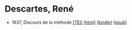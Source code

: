 # Descartes, René

* 1637, Discours de la méthode  <a class="file tei" href="https://hurlus.github.io/tei/descartes_discours.xml">[TEI]</a>  <a class="file html" href="https://hurlus.github.io/descartes/descartes_discours.html">[html]</a>  <a class="file mobi" href="https://hurlus.github.io/descartes/descartes_discours.mobi">[kindle]</a>  <a class="file epub" href="https://hurlus.github.io/descartes/descartes_discours.epub">[epub]</a> 

